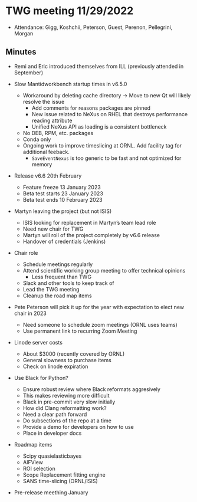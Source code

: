 # TWG meeting 11/29/2022

- Attendance: Gigg, Koshchii, Peterson, Guest, Perenon, Pellegrini, Morgan

##  Minutes
- Remi and Eric introduced themselves from ILL (previously attended in September)

- Slow Mantidworkbench startup times in v6.5.0
	- Workaround by deleting cache directory -> Move to new Qt will likely resolve the issue
		- Add comments for reasons packages are pinned
		- New issue related to NeXus on RHEL that destroys performance reading attribute
		- Unified NeXus API as loading is a consistent bottleneck
	- No DEB, RPM, etc. packages
	- Conda only
	- Ongoing work to improve timeslicing at ORNL. Add facility tag for additional feeback.
		- `SaveEventNexus` is too generic to be fast and not optimized for memory
- Release v6.6 20th February
	- Feature freeze 13 January 2023
	- Beta test starts 23 January 2023
	- Beta test ends 10 February 2023
- Martyn leaving the project (but not ISIS)
	- ISIS looking for replacement in Martyn’s team lead role
	- Need new chair for TWG
	- Martyn will roll of the project completely by v6.6 release
	- Handover of credentials (Jenkins)
- Chair role
	- Schedule meetings regularly
	- Attend scientific working group meeting to offer technical opinions
		- Less frequent than TWG
	- Slack and other tools to keep track of
	- Lead the TWG meeting
	- Cleanup the road map items
- Pete Peterson will pick it up for the year with expectation to elect new chair in 2023
	- Need someone to schedule zoom meetings (ORNL uses teams)
	- Use permanent link to recurring Zoom Meeting
- Linode server costs
  - About $3000 (recently covered by ORNL)
  - General slowness to purchase items
  - Check on linode expiration
- Use Black for Python?
  - Ensure robust review where Black reformats aggresively
  - This makes reviewing more difficult
  - Black in pre-commit very slow initially
  - How did Clang reformatting work?
  - Need a clear path forward
  - Do subsections of the repo at a time
  - Provide a demo for developers on how to use
  - Place in developer docs
- Roadmap items
  - Scipy quasielasticbayes
  - AlFView
  - ROI selection
  - Scope Replacement fitting engine
  - SANS time-slicing (ORNL/ISIS)
- Pre-release meething January
